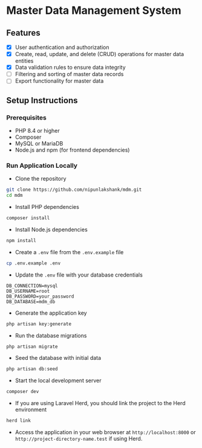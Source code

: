 # Master Data Management System

## Features
- [x] User authentication and authorization
- [x] Create, read, update, and delete (CRUD) operations for master data entities
- [x] Data validation rules to ensure data integrity
- [ ] Filtering and sorting of master data records
- [ ] Export functionality for master data

## Setup Instructions

### Prerequisites
- PHP 8.4 or higher
- Composer
- MySQL or MariaDB
- Node.js and npm (for frontend dependencies)

### Run Application Locally

- Clone the repository
```bash
git clone https://github.com/nipunlakshank/mdm.git
cd mdm
```

- Install PHP dependencies
```bash
composer install
```

- Install Node.js dependencies
```bash
npm install
```

- Create a `.env` file from the `.env.example` file
```bash
cp .env.example .env
```

- Update the `.env` file with your database credentials
```env
DB_CONNECTION=mysql
DB_USERNAME=root
DB_PASSWORD=your_password
DB_DATABASE=mdm_db
```

- Generate the application key
```bash
php artisan key:generate
```

- Run the database migrations
```bash
php artisan migrate
```

- Seed the database with initial data
```bash
php artisan db:seed
```

- Start the local development server
```bash
composer dev
```

- If you are using Laravel Herd, you should link the project to the Herd environment
```bash
herd link
```

- Access the application in your web browser at `http://localhost:8000` or `http://project-directory-name.test` if using Herd.


